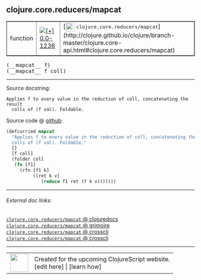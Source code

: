 ## clojure.core.reducers/mapcat



 <table border="1">
<tr>
<td>function</td>
<td><a href="https://github.com/cljsinfo/cljs-api-docs/tree/0.0-1236"><img valign="middle" alt="[+] 0.0-1236" title="Added in 0.0-1236" src="https://img.shields.io/badge/+-0.0--1236-lightgrey.svg"></a> </td>
<td>
[<img height="24px" valign="middle" src="http://i.imgur.com/1GjPKvB.png"> <samp>clojure.core.reducers/mapcat</samp>](http://clojure.github.io/clojure/branch-master/clojure.core-api.html#clojure.core.reducers/mapcat)
</td>
</tr>
</table>


 <samp>
(__mapcat__ f)<br>
</samp>
 <samp>
(__mapcat__ f coll)<br>
</samp>

---





Source docstring:

```
Applies f to every value in the reduction of coll, concatenating the result
  colls of (f val). Foldable.
```


Source code @ [github](https://github.com/clojure/clojurescript/blob/r2202/src/cljs/clojure/core/reducers.cljs#L106-L115):

```clj
(defcurried mapcat
  "Applies f to every value in the reduction of coll, concatenating the result
  colls of (f val). Foldable."
  {}
  [f coll]
  (folder coll
   (fn [f1]
     (rfn [f1 k]
          ([ret k v]
             (reduce f1 ret (f k v)))))))
```

<!--
Repo - tag - source tree - lines:

 <pre>
clojurescript @ r2202
└── src
    └── cljs
        └── clojure
            └── core
                └── <ins>[reducers.cljs:106-115](https://github.com/clojure/clojurescript/blob/r2202/src/cljs/clojure/core/reducers.cljs#L106-L115)</ins>
</pre>

-->

---



###### External doc links:

[`clojure.core.reducers/mapcat` @ clojuredocs](http://clojuredocs.org/clojure.core.reducers/mapcat)<br>
[`clojure.core.reducers/mapcat` @ grimoire](http://conj.io/store/v1/org.clojure/clojure/1.7.0-beta3/clj/clojure.core.reducers/mapcat/)<br>
[`clojure.core.reducers/mapcat` @ crossclj](http://crossclj.info/fun/clojure.core.reducers/mapcat.html)<br>
[`clojure.core.reducers/mapcat` @ crossclj](http://crossclj.info/fun/clojure.core.reducers.cljs/mapcat.html)<br>

---

 <table>
<tr><td>
<img valign="middle" align="right" width="48px" src="http://i.imgur.com/Hi20huC.png">
</td><td>
Created for the upcoming ClojureScript website.<br>
[edit here] | [learn how]
</td></tr></table>

[edit here]:https://github.com/cljsinfo/cljs-api-docs/blob/master/cljsdoc/clojure.core.reducers_mapcat.cljsdoc
[learn how]:https://github.com/cljsinfo/cljs-api-docs/wiki/cljsdoc-files

<!--

This information was too distracting to show to readers, but I'll leave it
commented here since it is helpful to:

- pretty-print the data used to generate this document
- and show how to retrieve that data



The API data for this symbol:

```clj
{:ns "clojure.core.reducers",
 :name "mapcat",
 :signature ["[f]" "[f coll]"],
 :history [["+" "0.0-1236"]],
 :type "function",
 :full-name-encode "clojure.core.reducers_mapcat",
 :source {:code "(defcurried mapcat\n  \"Applies f to every value in the reduction of coll, concatenating the result\n  colls of (f val). Foldable.\"\n  {}\n  [f coll]\n  (folder coll\n   (fn [f1]\n     (rfn [f1 k]\n          ([ret k v]\n             (reduce f1 ret (f k v)))))))",
          :title "Source code",
          :repo "clojurescript",
          :tag "r2202",
          :filename "src/cljs/clojure/core/reducers.cljs",
          :lines [106 115]},
 :full-name "clojure.core.reducers/mapcat",
 :clj-symbol "clojure.core.reducers/mapcat",
 :docstring "Applies f to every value in the reduction of coll, concatenating the result\n  colls of (f val). Foldable."}

```

Retrieve the API data for this symbol:

```clj
;; from Clojure REPL
(require '[clojure.edn :as edn])
(-> (slurp "https://raw.githubusercontent.com/cljsinfo/cljs-api-docs/catalog/cljs-api.edn")
    (edn/read-string)
    (get-in [:symbols "clojure.core.reducers/mapcat"]))
```

-->
